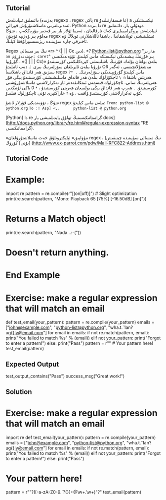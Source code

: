 Tutorial
--------

دائىملىق ئىپادىلەش (بەزىدە regexp ، regex ياكى re غا قىسقارتىلىدۇ) a
تېكىستتىكى ئەندىزىلەرنى ماسلاشتۇرۇش قورالى. Python دا بىزدە re مودۇلى بار.
دائىملىق ئىپادىلەش پروگراممىلىرى كەڭ تارقالغان ، ئەمما ئۇلار بار
بىر قەدەر مۇرەككەپ ، شۇڭا مەلۇم بىر ۋەزىپە ئۈچۈن regex ئىشلىتىشنى ئويلاشقاندا ،
باشقا تاللاشلارنى ئويلاڭ ۋە ئاخىرقى چارە سۈپىتىدە رېژىسسورلۇققا كېلىڭ.

Regex نىڭ بىر مىسالى «r» ^ (| | | Cc دىن). *? Python-list@python.org "` ھازىر an
چۈشەندۈرۈش:
caret `^ بىر قۇرنىڭ بېشىدىكى تېكىستكە ماس كېلىدۇ. تۆۋەندىكىسى
گۇرۇپپا ، «(| | | | Cc)» بىلەن بولغان بۆلەك قۇرنىڭ باشلىنىشى كېرەكلىكىنى كۆرسىتىدۇ
تۇرۇبا بىلەن ئايرىلغان سۆزلەرنىڭ بىرى `|`. دەپ ئاتىلىدۇ
OR مەشغۇلاتچىسى ، ئەگەر سىزىق ھەر قانداق باشلانسا regex ماس كېلىدۇ
گۇرۇپپىدىكى سۆزلەرنىڭ. `. *?` ئاچكۆزلۈك بىلەن ھەر قانداق ماسلىشىشنى كۆرسىتىدۇ
يېڭى قۇر `\ n` ھەرپتىن باشقا ھەرپلەرنىڭ سانى. ئاچكۆزلۈك
قىسمەن ئىمكانقەدەر ئاز تەكرارلاشنى ماسلاشتۇرۇشنى كۆرسىتىدۇ. `.` ھەرپ
ھەر قانداق يېڭى بولمىغان ھەرپنى كۆرسىتىدۇ ، `*` 0 ياكى ئۇنىڭدىن كۆپ تەكرارلاشنى كۆرسىتىدۇ
ۋاقىت ، ۋە `?` خاراكتېرى ئۇنى ئاچكۆزلۈك قىلىدۇ.

شۇڭا ، تۆۋەندىكى قۇرلار ئاشۇ regex بىلەن ماس كېلىدۇ:
`From: python-list @ python.org`
`To :! Asp] <,.      python-list @ python.org`

[Python] دا re گرامماتىكىسىنىڭ تولۇق پايدىلىنىشى بار
docs] (http://docs.python.org/library/re.html#regular-expression-syntax
"RE گرامماتىكىسى).

«مۇۋاپىق» ئېلېكترونلۇق خەت ماسلاشتۇرۇلغان regex نىڭ مىسالى سۈپىتىدە
چېنىقىش) ، [بۇنى] كۆرۈڭ (http://www.ex-parrot.com/pdw/Mail-RFC822-Address.html)

Tutorial Code
-------------
# Example: 
import re
pattern = re.compile(r"\[(on|off)\]") # Slight optimization
print(re.search(pattern, "Mono: Playback 65 [75%] [-16.50dB] [on]"))
# Returns a Match object!
print(re.search(pattern, "Nada...:-("))
# Doesn't return anything.
# End Example

# Exercise: make a regular expression that will match an email
def test_email(your_pattern):
    pattern = re.compile(your_pattern)
    emails = ["john@example.com", "python-list@python.org", "wha.t.`1an?ug{}ly@email.com"]
    for email in emails:
        if not re.match(pattern, email):
            print("You failed to match %s" % (email))
        elif not your_pattern:
            print("Forgot to enter a pattern!")
        else:
            print("Pass")
pattern = r"" # Your pattern here!
test_email(pattern)
    

Expected Output
---------------
test_output_contains("Pass")
success_msg("Great work!")

Solution
--------
# Exercise: make a regular expression that will match an email
import re
def test_email(your_pattern):
    pattern = re.compile(your_pattern)
    emails = ["john@example.com", "python-list@python.org", "wha.t.`1an?ug{}ly@email.com"]
    for email in emails:
        if not re.match(pattern, email):
            print("You failed to match %s" % (email))
        elif not your_pattern:
            print("Forgot to enter a pattern!")
        else:
            print("Pass")
# Your pattern here!
pattern = r"\"?([-a-zA-Z0-9.`?{}]+@\w+\.\w+)\"?"
test_email(pattern)
